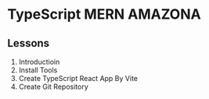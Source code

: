 # TypeScript MERN AMAZONA

## Lessons

1. Introductioin
2. Install Tools
3. Create TypeScript React App By Vite
4. Create Git Repository
